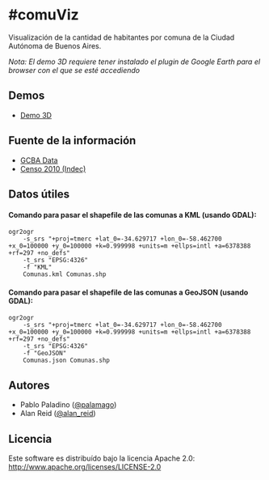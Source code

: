 #comuViz
===========
Visualización de la cantidad de habitantes por comuna de la Ciudad Autónoma de Buenos Aires. 

*Nota: El demo 3D requiere tener instalado el plugin de Google Earth para el browser con el que se esté accediendo*

## Demos
* [Demo 3D](http://alanreid.com.ar/comuViz/3d/index.html) 

## Fuente de la información
* [GCBA Data](http://data.buenosaires.gob.ar/dataset/mapa-comunas) 
* [Censo 2010 (Indec)](http://www.censo2010.indec.gov.ar/resultadosdefinitivos.asp)


## Datos útiles

#### Comando para pasar el shapefile de las comunas a KML (usando GDAL):
```
ogr2ogr 
	-s_srs "+proj=tmerc +lat_0=-34.629717 +lon_0=-58.462700 +x_0=100000 +y_0=100000 +k=0.999998 +units=m +ellps=intl +a=6378388 +rf=297 +no_defs" 
	-t_srs "EPSG:4326" 
	-f "KML" 
	Comunas.kml Comunas.shp
```


#### Comando para pasar el shapefile de las comunas a GeoJSON (usando GDAL):
```
ogr2ogr 
	-s_srs "+proj=tmerc +lat_0=-34.629717 +lon_0=-58.462700 +x_0=100000 +y_0=100000 +k=0.999998 +units=m +ellps=intl +a=6378388 +rf=297 +no_defs" 
	-t_srs "EPSG:4326" 
	-f "GeoJSON" 
	Comunas.json Comunas.shp
```

## Autores
* Pablo Paladino ([@palamago](http://twitter.com/palamago))
* Alan Reid ([@alan_reid](http://twitter.com/alan_reid))

## Licencia
Este software es distribuído bajo la licencia Apache 2.0: http://www.apache.org/licenses/LICENSE-2.0
